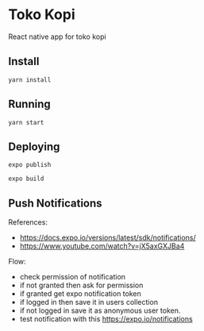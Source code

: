 # Toko Kopi

React native app for toko kopi

## Install

```
yarn install
```

## Running

```
yarn start
```

## Deploying
```
expo publish
```
```
expo build
```

## Push Notifications

References:
- https://docs.expo.io/versions/latest/sdk/notifications/
- https://www.youtube.com/watch?v=jX5axGXJBa4

Flow:
- check permission of notification
- if not granted then ask for permission
- if granted get expo notification token
- if logged in then save it in users collection
- if not logged in save it as anonymous user token.
- test notification with this https://expo.io/notifications



